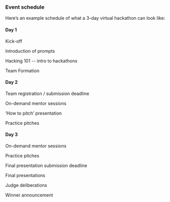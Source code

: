 ### Event schedule

Here’s an example schedule of what a 3-day virtual hackathon can look like:


#### Day 1

Kick-off

Introduction of prompts

Hacking 101 -- intro to hackathons

Team Formation


#### Day 2

Team registration / submission deadline

On-demand mentor sessions

‘How to pitch’ presentation

Practice pitches


#### Day 3

On-demand mentor sessions

Practice pitches

Final presentation submission deadline

Final presentations

Judge deliberations

Winner announcement
